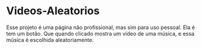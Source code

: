 # Videos-Aleatorios
Esse projeto é uma página não profissional, mas sim para uso pessoal. Ela é tem um botão. Que quando clicado mostra um video de uma música, e essa música é escolhida aleatoriamente.
